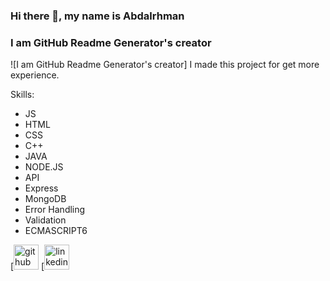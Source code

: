 ### Hi there 👋, my name is Abdalrhman

### I am GitHub Readme Generator's creator

![I am GitHub Readme Generator's creator]
I made this project for get more experience.

Skills:

- JS
- HTML
- CSS
- C++
- JAVA
- NODE.JS
- API
- Express
- MongoDB
- Error Handling
- Validation
- ECMASCRIPT6

[<img src='](https://github.com/abdalrhman45)https://cdn.jsdelivr.net/npm/simple-icons@3.0.1/icons/github.svg' alt='github' height='40'> 
[<img src='](www.linkedin.com/in/abdalrhman-saber)https://cdn.jsdelivr.net/npm/simple-icons@3.0.1/icons/linkedin.svg' alt='linkedin' height='40'>
